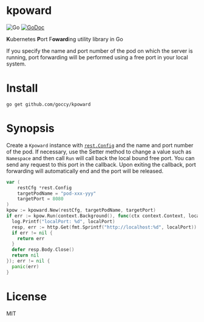 # kpoward

![Go](https://github.com/goccy/kpoward/workflows/Go/badge.svg)
[![GoDoc](https://godoc.org/github.com/goccy/kpoward?status.svg)](https://pkg.go.dev/github.com/goccy/kpoward?tab=doc)

**K**ubernetes **P**ort F**oward**ing utility library in Go

If you specify the name and port number of the pod on which the server is running, port forwarding will be performed using a free port in your local system.

# Install

```console
go get github.com/goccy/kpoward
```

# Synopsis

Create a `Kpoward` instance with [`rest.Config`](https://pkg.go.dev/k8s.io/client-go/rest#Config) and the name and port number of the pod. If necessary, use the Setter method to change a value such as `Namespace` and then call `Run` will call back the local bound free port. You can send any request to this port in the callback. Upon exiting the callback, port forwarding will automatically end and the port will be released.

```go
var (
    restCfg *rest.Config
    targetPodName = "pod-xxx-yyy"
    targetPort = 8080
)
kpow := kpoward.New(restCfg, targetPodName, targetPort)
if err := kpow.Run(context.Background(), func(ctx context.Context, localPort uint16) error {
  log.Printf("localPort: %d", localPort)
  resp, err := http.Get(fmt.Sprintf("http://localhost:%d", localPort))
  if err != nil {
    return err
  }
  defer resp.Body.Close()
  return nil
}); err != nil {
  panic(err)
}
```

# License

MIT
